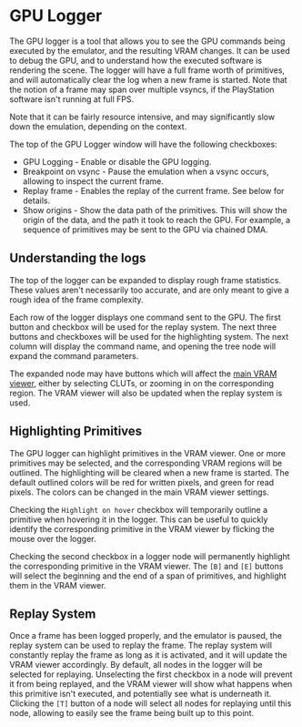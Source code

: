 # GPU Logger

The GPU logger is a tool that allows you to see the GPU commands being executed by the emulator, and the resulting VRAM changes. It can be used to debug the GPU, and to understand how the executed software is rendering the scene. The logger will have a full frame worth of primitives, and will automatically clear the log when a new frame is started. Note that the notion of a frame may span over multiple vsyncs, if the PlayStation software isn't running at full FPS.

Note that it can be fairly resource intensive, and may significantly slow down the emulation, depending on the context.

The top of the GPU Logger window will have the following checkboxes:

- GPU Logging - Enable or disable the GPU logging.
- Breakpoint on vsync - Pause the emulation when a vsync occurs, allowing to inspect the current frame.
- Replay frame - Enables the replay of the current frame. See below for details.
- Show origins - Show the data path of the primitives. This will show the origin of the data, and the path it took to reach the GPU. For example, a sequence of primitives may be sent to the GPU via chained DMA.

## Understanding the logs

The top of the logger can be expanded to display rough frame statistics. These values aren't necessarily too accurate, and are only meant to give a rough idea of the frame complexity.

Each row of the logger displays one command sent to the GPU. The first button and checkbox will be used for the replay system. The next three buttons and checkboxes will be used for the highlighting system. The next column will display the command name, and opening the tree node will expand the command parameters.

The expanded node may have buttons which will affect the [main VRAM viewer](vram-viewer.md), either by selecting CLUTs, or zooming in on the corresponding region. The VRAM viewer will also be updated when the replay system is used.

## Highlighting Primitives

The GPU logger can highlight primitives in the VRAM viewer. One or more primitives may be selected, and the corresponding VRAM regions will be outlined. The highlighting will be cleared when a new frame is started. The default outlined colors will be red for written pixels, and green for read pixels. The colors can be changed in the main VRAM viewer settings.

Checking the `Highlight on hover` checkbox will temporarily outline a primitive when hovering it in the logger. This can be useful to quickly identify the corresponding primitive in the VRAM viewer by flicking the mouse over the logger.

Checking the second checkbox in a logger node will permanently highlight the corresponding primitive in the VRAM viewer. The `[B]` and `[E]` buttons will select the beginning and the end of a span of primitives, and highlight them in the VRAM viewer.

## Replay System

Once a frame has been logged properly, and the emulator is paused, the replay system can be used to replay the frame. The replay system will constantly replay the frame as long as it is activated, and it will update the VRAM viewer accordingly. By default, all nodes in the logger will be selected for replaying. Unselecting the first checkbox in a node will prevent it from being replayed, and the VRAM viewer will show what happens when this primitive isn't executed, and potentially see what is underneath it. Clicking the `[T]` button of a node will select all nodes for replaying until this node, allowing to easily see the frame being built up to this point.
